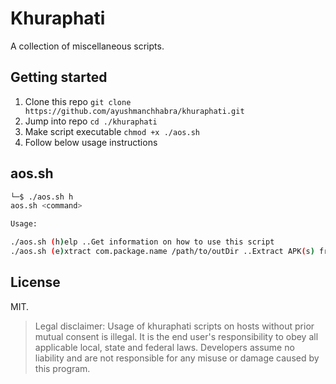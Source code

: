 # Khuraphati

A collection of miscellaneous scripts.

## Getting started

1. Clone this repo `git clone https://github.com/ayushmanchhabra/khuraphati.git`
1. Jump into repo `cd ./khuraphati`
1. Make script executable `chmod +x ./aos.sh`
1. Follow below usage instructions

## aos.sh

```sh
└─$ ./aos.sh h
aos.sh <command>

Usage:

./aos.sh (h)elp ..Get information on how to use this script
./aos.sh (e)xtract com.package.name /path/to/outDir ..Extract APK(s) from Android device using Android Debug Bridge (adb)
```

## License

MIT.

> Legal disclaimer: Usage of khuraphati scripts on hosts without prior mutual consent is illegal. It is the end user's responsibility to obey all applicable local, state and federal laws. Developers assume no liability and are not responsible for any misuse or damage caused by this program.
